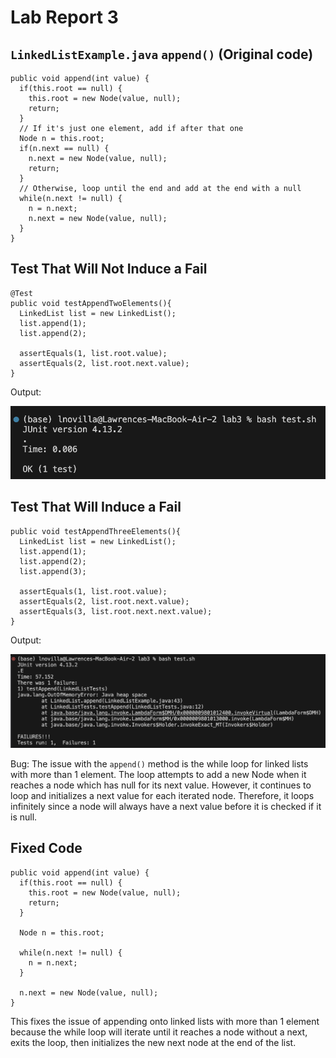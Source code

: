 # Lab Report 3
## ```LinkedListExample.java``` ```append()``` (Original code)
```
public void append(int value) {
  if(this.root == null) {
    this.root = new Node(value, null);
    return;
  }
  // If it's just one element, add if after that one
  Node n = this.root;
  if(n.next == null) {
    n.next = new Node(value, null);
    return;
  }
  // Otherwise, loop until the end and add at the end with a null
  while(n.next != null) {
    n = n.next;
    n.next = new Node(value, null);
  }
}
```
## Test That Will Not Induce a Fail
```
@Test
public void testAppendTwoElements(){
  LinkedList list = new LinkedList();
  list.append(1);
  list.append(2);

  assertEquals(1, list.root.value);
  assertEquals(2, list.root.next.value);
}
```
Output:

![IMAGE](testpass.png)
## Test That Will Induce a Fail
```
public void testAppendThreeElements(){
  LinkedList list = new LinkedList();
  list.append(1);
  list.append(2);
  list.append(3);

  assertEquals(1, list.root.value);
  assertEquals(2, list.root.next.value);
  assertEquals(3, list.root.next.next.value);
}
```
Output:

![IMAGE](testfail.png)

Bug: The issue with the ```append()``` method is the while loop for linked lists with more than 1 element. The loop attempts to add a new Node when it reaches a node which has null for its next value. However, it continues to loop and initializes a next value for each iterated node. Therefore, it loops infinitely since a node will always have a next value before it is checked if it is null.

## Fixed Code
```
public void append(int value) {
  if(this.root == null) {
    this.root = new Node(value, null);
    return;
  }
        
  Node n = this.root;
        
  while(n.next != null) {
    n = n.next;
  }
        
  n.next = new Node(value, null);
}
```
This fixes the issue of appending onto linked lists with more than 1 element because the while loop will iterate until it reaches a node without a next, exits the loop, then initializes the new next node at the end of the list.
